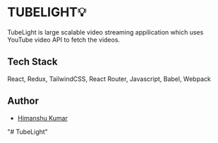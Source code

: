 # TUBELIGHT💡

TubeLight is large scalable video streaming appilication which uses YouTube video API to fetch the videos.

## Tech Stack

React, Redux, TailwindCSS, React Router, Javascript, Babel, Webpack

## Author

- [Himanshu Kumar](https://github.com/himanshuCoder10)

"# TubeLight" 
